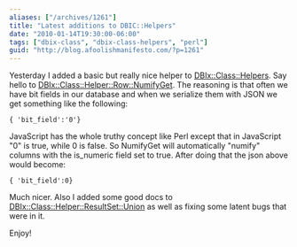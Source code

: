 ```yaml
---
aliases: ["/archives/1261"]
title: "Latest additions to DBIC::Helpers"
date: "2010-01-14T19:30:00-06:00"
tags: ["dbix-class", "dbix-class-helpers", "perl"]
guid: "http://blog.afoolishmanifesto.com/?p=1261"
---
```

Yesterday I added a basic but really nice helper to [DBIx::Class::Helpers](http://search.cpan.org/perldoc?DBIx::Class::Helpers). Say hello to [DBIx::Class::Helper::Row::NumifyGet](http://search.cpan.org/perldoc?DBIx::Class::Helper::Row::NumifyGet). The reasoning is that often we have bit fields in our database and when we serialize them with JSON we get something like the following:

    { 'bit_field':'0'}

JavaScript has the whole truthy concept like Perl except that in JavaScript "0" is true, while 0 is false. So NumifyGet will automatically "numify" columns with the is\_numeric field set to true. After doing that the json above would become:

    { 'bit_field':0}

Much nicer. Also I added some good docs to [DBIx::Class::Helper::ResultSet::Union](http://search.cpan.org/perldoc?DBIx::Class::Helper::ResultSet::Union) as well as fixing some latent bugs that were in it.

Enjoy!
